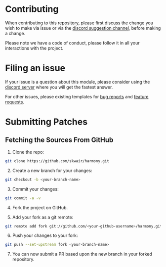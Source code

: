 # Contributing

When contributing to this repository, please first discuss the change you wish to make via issue or
via the [discord suggestion channel](https://discord.gg/sse4fnV), before making a change.

Please note we have a code of conduct, please follow it in all your interactions with the project.

# Filing an issue

If your issue is a question about this module, please consider using the [discord server](https://discord.gg/uhe5qxn)
where you will get the fastest answer.

For other issues, please existing templates for [bug reports](https://github.com/skwair/harmony/issues/new?template=bug_report.md)
and [feature requests](https://github.com/skwair/harmony/issues/new?template=feature_request.md).

# Submitting Patches

## Fetching the Sources From GitHub

1. Clone the repo:

```sh
git clone https://github.com/skwair/harmony.git
```

2. Create a new branch for your changes:

```sh
git checkout -b <your-branch-name>
```

3. Commit your changes:

```sh
git commit -a -v
```

4. Fork the project on GitHub.

5. Add your fork as a git remote:

```sh
git remote add fork git://github.com/<your-github-username>/harmony.git
```

6. Push your changes to your fork:

```sh
git push --set-upstream fork <your-branch-name>
```

7. You can now submit a PR based upon the new branch in your forked repository.
